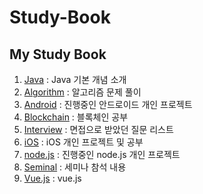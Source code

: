 # Study-Book
## My Study Book

1. [Java](https://github.com/KimHunJin/Study-Book/tree/master/Java) : Java 기본 개념 소개
2. [Algorithm](https://github.com/KimHunJin/Study-Book/tree/master/algorithm) : 알고리즘 문제 풀이
3. [Android](https://github.com/KimHunJin/Study-Book/tree/master/android) : 진행중인 안드로이드 개인 프로젝트
4. [Blockchain](https://github.com/KimHunJin/Study-Book/tree/master/blockchain) : 블록체인 공부
5. [Interview](https://github.com/KimHunJin/Study-Book/tree/master/interview) : 면접으로 받았던 질문 리스트
6. [iOS](https://github.com/KimHunJin/Study-Book/tree/master/ios/HelloiOS) : iOS 개인 프로젝트 및 공부
7. [node.js](https://github.com/KimHunJin/Study-Book/tree/master/node/bus_info) : 진행중인 node.js 개인 프로젝트
8. [Seminal](https://github.com/KimHunJin/Study-Book/tree/master/seminar) : 세미나 참석 내용
9. [Vue.js](https://github.com/KimHunJin/Study-Book/tree/master/vue) : vue.js 
